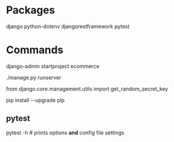 # Packages

django
python-dotenv
djangorestframework
pytest

# Commands

django-admin startproject ecommerce

./manage.py runserver

from django.core.management.utils import get_random_secret_key

pip install --upgrade pip

## pytest

pytest -h      # prints options __and__ config file settings
